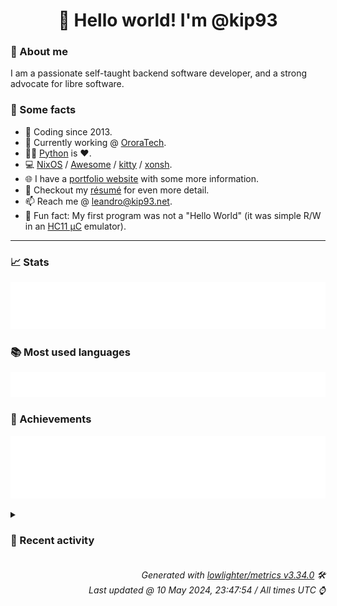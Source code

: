 <!-- README template, populated using this action:
     https://github.com/kip93/kip93/blob/main/.github/workflows/readme.yml. -->

<h1 align="center">👋 Hello world! I'm @kip93</h1> <!-- LOGIN => username -->

### 👤 About me

I am a passionate self-taught backend software developer, and a strong advocate for libre software.


### 💬 Some facts

* 📅 Coding since 2013.
* 💼 Currently working @ [OroraTech](https://ororatech.com/).
* 👨‍💻 [Python](https://github.com/search?q=user%3Akip93&l=python) is ❤️. <!-- LOGIN => username -->
* 💻 [NixOS](https://github.com/NixOS/) /
     [Awesome](https://github.com/awesomeWM/) /
     [kitty](https://github.com/kovidgoyal/kitty/) /
     [xonsh](https://github.com/xonsh/).
* 🌐 I have a [portfolio website](https://kip93.net/) with some more information.
* 📝 Checkout my [résumé](https://kip93.net/resume/) for even more detail.
* 📫 Reach me @ [leandro@kip93.net](mailto:leandro@kip93.net).
* 🎲 Fun fact: My first program was not a "Hello World" (it was simple R/W in an [HC11 µC](https://en.wikipedia.org/wiki/68HC11) emulator).


-----------------------------------------------------------------------------------------------------------------------


### 📈 Stats

![](./stats.svg)


### 📚 Most used languages <!-- by percentage, in decreasing order -->

![](./languages.svg)


### 🏅 Achievements

![](./achievements.svg)


<details> <!-- Last activity -->
<!-- Almost verbatim copy of https://github.com/lowlighter/metrics/blob/latest/source/templates/markdown/partials/activity.ejs, but restructured to be foldable. -->
<summary><h3>📰 Recent activity</h3></summary>

* ➡️ Pushed 5 commits in [kip93/cp437-tools](https://github.com/kip93/cp437-tools) on branch `main`
  * [#5fe33c2](https://github.com/kip93/cp437-tools/commit/5fe33c2) Fix nix build
  * [#8a240d5](https://github.com/kip93/cp437-tools/commit/8a240d5) yaec (yet another exit code)
  * [#cb918a6](https://github.com/kip93/cp437-tools/commit/cb918a6) Clean up README
  * [#4b80005](https://github.com/kip93/cp437-tools/commit/4b80005) Update deps
  * [#b317e2f](https://github.com/kip93/cp437-tools/commit/b317e2f) Match rustdoc to man page
  * *On 10 May 2024, 17:53:40*
* ➡️ Pushed 1208 commits in [kip93/nixpkgs](https://github.com/kip93/nixpkgs) on branch `master`
  * [#adc0a6e](https://github.com/kip93/nixpkgs/commit/adc0a6e) python312Packages.bthome-ble: 3.8.1 -&gt; 3.9.0

Diff: https://github.com/Bluetooth-Devices/bthome-ble/compare/refs/tags/v3.8.1...v3.9.0

Changelog: https://github.com/bluetooth-devices/bthome-ble/blob/v3.9.0/CHANGELOG.md
  * [#cf03299](https://github.com/kip93/nixpkgs/commit/cf03299) python312Packages.cle: 9.2.101 -&gt; 9.2.102

Diff: https://github.com/angr/cle/compare/refs/tags/v9.2.101...v9.2.102
  * [#c7b91fa](https://github.com/kip93/nixpkgs/commit/c7b91fa) python312Packages.angr: 9.2.101 -&gt; 9.2.102

Diff: https://github.com/angr/angr/compare/refs/tags/v9.2.101...v9.2.102
  * [#6f02237](https://github.com/kip93/nixpkgs/commit/6f02237) python312Packages.claripy: 9.2.101 -&gt; 9.2.102

Diff: https://github.com/angr/claripy/compare/refs/tags/v9.2.101...v9.2.102
  * [#9bd0936](https://github.com/kip93/nixpkgs/commit/9bd0936) python312Packages.pyvex: 9.2.101 -&gt; 9.2.102
  * [#1009e46](https://github.com/kip93/nixpkgs/commit/1009e46) python312Packages.ailment: 9.2.101 -&gt; 9.2.102

Diff: https://github.com/angr/ailment/compare/refs/tags/v9.2.101...v9.2.102
  * [#34a9993](https://github.com/kip93/nixpkgs/commit/34a9993) python312Packages.archinfo: 9.2.101 -&gt; 9.2.102

Diff: https://github.com/angr/archinfo/compare/refs/tags/v9.2.101...v9.2.102
  * [#2156420](https://github.com/kip93/nixpkgs/commit/2156420) retool: 2.3.7 -&gt; 2.3.8
  * [#81a0bc0](https://github.com/kip93/nixpkgs/commit/81a0bc0) python312Packages.aiomisc-pytest: format with nixfmt
  * [#834e4ad](https://github.com/kip93/nixpkgs/commit/834e4ad) python312Packages.aiomisc-pytest: refactor
  * [#71be4cc](https://github.com/kip93/nixpkgs/commit/71be4cc) python312Packages.aiomisc-pytest: 1.1.2 -&gt; 1.2.1
  * [#525c07e](https://github.com/kip93/nixpkgs/commit/525c07e) cnspec: 11.2.0 -&gt; 11.3.0

Diff: https://github.com/mondoohq/cnspec/compare/refs/tags/v11.2.0...v11.3.0

Changelog: https://github.com/mondoohq/cnspec/releases/tag/v11.3.0
  * [#2f6997f](https://github.com/kip93/nixpkgs/commit/2f6997f) python-m2crypto: fix cross-compilation
  * [#3a3646d](https://github.com/kip93/nixpkgs/commit/3a3646d) python312Packages.llama-index-readers-file: 0.1.20 -&gt; 0.1.21
  * [#b53d93d](https://github.com/kip93/nixpkgs/commit/b53d93d) python311Packages.torchrl: 0.3.1 -&gt; 0.4.0

Diff: https://github.com/pytorch/rl/compare/refs/tags/v0.3.1...v0.4.0

Changelog: https://github.com/pytorch/rl/releases/tag/v0.4.0
  * [#a245bd2](https://github.com/kip93/nixpkgs/commit/a245bd2) signalbackup-tools: 20240504 -&gt; 20240506

Diff: https://github.com/bepaald/signalbackup-tools/compare/20240504...20240506
  * [#c7dfc2e](https://github.com/kip93/nixpkgs/commit/c7dfc2e) knowsmore: 0.1.37 -&gt; 0.1.38
  * [#960558f](https://github.com/kip93/nixpkgs/commit/960558f) instawow: 4.1.1 -&gt; 4.2.0
  * [#d083724](https://github.com/kip93/nixpkgs/commit/d083724) python311Packages.tensordict: 0.3.1 -&gt; 0.4.0

Diff: https://github.com/pytorch/tensordict/compare/refs/tags/v0.3.1...v0.4.0

Changelog: https://github.com/pytorch/tensordict/releases/tag/v0.4.0
  * [#02b02c9](https://github.com/kip93/nixpkgs/commit/02b02c9) python312Packages.atsim-potentials: use pyproject = true, disable some tests for python312
  * *On 10 May 2024, 17:06:43*
* ➡️ Pushed 310 commits in [kip93/nixpkgs](https://github.com/kip93/nixpkgs) on branch `master`
  * [#98d8d1e](https://github.com/kip93/nixpkgs/commit/98d8d1e) glib: enable introspection on cross
  * [#7f28490](https://github.com/kip93/nixpkgs/commit/7f28490) go-errorlint: 1.4.5 -&gt; 1.5.1

Diff: https://github.com/polyfloyd/go-errorlint/compare/v1.4.5...v1.5.1

Changelog: https://github.com/polyfloyd/go-errorlint/blob/v1.5.1/CHANGELOG.md
  * [#8cb0b06](https://github.com/kip93/nixpkgs/commit/8cb0b06) slumber: 1.0.1 -&gt; 1.1.0
  * [#ca30363](https://github.com/kip93/nixpkgs/commit/ca30363) apostrophe: add aleksana as maintainers
  * [#95d941d](https://github.com/kip93/nixpkgs/commit/95d941d) apostrophe: 2.6.3 -&gt; 3.0
  * [#83ceecf](https://github.com/kip93/nixpkgs/commit/83ceecf) apostrophe: format with nixfmt-rfc-style
  * [#acc5042](https://github.com/kip93/nixpkgs/commit/acc5042) go-cover-treemap: init at 1.4.2
  * [#f73c701](https://github.com/kip93/nixpkgs/commit/f73c701) doublecmd: 1.1.13 -&gt; 1.1.14
  * [#10988d8](https://github.com/kip93/nixpkgs/commit/10988d8) apostrophe: move to pkgs/by-name
  * [#d88ebb8](https://github.com/kip93/nixpkgs/commit/d88ebb8) termsonic: init at 0-unstable-2024-02-02
  * [#3e72972](https://github.com/kip93/nixpkgs/commit/3e72972) lms: init at 3.51.1
  * [#d2ca701](https://github.com/kip93/nixpkgs/commit/d2ca701) psitransfer: 2.1.2 -&gt; 2.2.0
  * [#bd19851](https://github.com/kip93/nixpkgs/commit/bd19851) passt: 2024_04_05.954589b -&gt; 2024_04_26.d03c4e2
  * [#9c2f773](https://github.com/kip93/nixpkgs/commit/9c2f773) factorio: 1.1.104 -&gt; 1.1.107

https://wiki.factorio.com/Version_history/1.1.0#1.1.107
  * [#5bf1b86](https://github.com/kip93/nixpkgs/commit/5bf1b86) cargo-information: 0.4.2 -&gt; 0.6.0
  * [#b171ecf](https://github.com/kip93/nixpkgs/commit/b171ecf) committed: init at 1.0.20
  * [#4621ec1](https://github.com/kip93/nixpkgs/commit/4621ec1) maintainers: add pigeonf
  * [#9f9aa31](https://github.com/kip93/nixpkgs/commit/9f9aa31) gitnuro 1.1.1 -&gt; 1.3.1
  * [#fb1b6c9](https://github.com/kip93/nixpkgs/commit/fb1b6c9) catch2_3: fix build on riscv and armv7l

Co-authored-by: misuzu &lt;neironyan@gmail.com&gt;
  * [#03b68f1](https://github.com/kip93/nixpkgs/commit/03b68f1) nixos-rebuild: Fetch Flake&#39;s default configurationName (Hostname) from targetHost
  * *On 7 May 2024, 20:29:16*
* ➡️ Pushed 10000 commits in [kip93/nixpkgs](https://github.com/kip93/nixpkgs) on branch `chore/ansilove`
  * [#73cb87f](https://github.com/kip93/nixpkgs/commit/73cb87f) Merge pull request #304479 from r-ryantm/auto-update/python311Packages.pytorch-lightning

python311Packages.pytorch-lightning: 2.2.1 -&gt; 2.2.3
  * [#b63c3d4](https://github.com/kip93/nixpkgs/commit/b63c3d4) Merge pull request #309019 from teatwig/cve-bin-tool

cve-util-bin: restructure build inputs
  * [#8d4fe28](https://github.com/kip93/nixpkgs/commit/8d4fe28) Merge pull request #303777 from r-ryantm/auto-update/python311Packages.starlette-wtf

python311Packages.starlette-wtf: 0.4.3 -&gt; 0.4.5
  * [#9387fd2](https://github.com/kip93/nixpkgs/commit/9387fd2) Merge pull request #302882 from r-ryantm/auto-update/python311Packages.stripe

python311Packages.stripe: 9.4.0 -&gt; 9.5.0
  * [#faa2ea4](https://github.com/kip93/nixpkgs/commit/faa2ea4) novops: 0.13.0 -&gt; 0.14.0
  * [#80ee25a](https://github.com/kip93/nixpkgs/commit/80ee25a) Merge pull request #309048 from nvmd/kodi/pvr-iptvsimple-21_8_4

kodiPackages.pvr-iptvsimple: 20.13.0 -&gt; 21.8.4
  * [#e2b0bb3](https://github.com/kip93/nixpkgs/commit/e2b0bb3) Merge pull request #305587 from r-ryantm/auto-update/python311Packages.glean-parser

python311Packages.glean-parser: 13.0.1 -&gt; 14.1.0
  * [#80d505f](https://github.com/kip93/nixpkgs/commit/80d505f) ostree.tests.musl: init

Would have caught the build regression introduced by
1a56b3515b84 (&#34;ostree: version bump and removing old patches&#34;) and
fixed by 966f79bea66d (&#34;pkgsMusl.ostree: fix build&#34;).
  * [#5d2b3ec](https://github.com/kip93/nixpkgs/commit/5d2b3ec) Merge pull request #309038 from r-ryantm/auto-update/flood

flood: 4.8.0 -&gt; 4.8.2
  * [#c6c9a12](https://github.com/kip93/nixpkgs/commit/c6c9a12) Merge pull request #305697 from r-ryantm/auto-update/python311Packages.chart-studio

python311Packages.chart-studio: 5.20.0 -&gt; 5.22.0
  * [#fd97212](https://github.com/kip93/nixpkgs/commit/fd97212) Merge pull request #309051 from qubitnano/pr/popcorntime

popcorntime: 0.5.0 -&gt; 0.5.1, add libGL
  * [#9ced86b](https://github.com/kip93/nixpkgs/commit/9ced86b) Merge pull request #305471 from r-ryantm/auto-update/python311Packages.django-ipware

python311Packages.django-ipware: 6.0.5 -&gt; 7.0.1
  * [#ec713c5](https://github.com/kip93/nixpkgs/commit/ec713c5) Merge pull request #304739 from r-ryantm/auto-update/python311Packages.monty

python311Packages.monty: 2024.3.31 -&gt; 2024.4.17
  * [#d5a5056](https://github.com/kip93/nixpkgs/commit/d5a5056) Merge pull request #305604 from r-ryantm/auto-update/python311Packages.python-telegram-bot

python311Packages.python-telegram-bot: 21.1 -&gt; 21.1.1
  * [#3efc32f](https://github.com/kip93/nixpkgs/commit/3efc32f) Merge pull request #306511 from r-ryantm/auto-update/python311Packages.python-hosts

python311Packages.python-hosts: 1.0.5 -&gt; 1.0.6
  * [#5b6c1d2](https://github.com/kip93/nixpkgs/commit/5b6c1d2) Merge pull request #309057 from r-ryantm/auto-update/files-cli

files-cli: 2.13.14 -&gt; 2.13.27
  * [#0338c9a](https://github.com/kip93/nixpkgs/commit/0338c9a) Merge pull request #307625 from r-ryantm/auto-update/openfortivpn

openfortivpn: 1.21.0 -&gt; 1.22.0
  * [#c8cac6c](https://github.com/kip93/nixpkgs/commit/c8cac6c) Merge pull request #307627 from r-ryantm/auto-update/fabric-installer

fabric-installer: 1.0.0 -&gt; 1.0.1
  * [#b413c92](https://github.com/kip93/nixpkgs/commit/b413c92) fastfetch: set paths for pci.ids amdgpu.ids
  * [#9010eb2](https://github.com/kip93/nixpkgs/commit/9010eb2) Merge pull request #307726 from kashw2/ironbar

ironbar: 0.14.1 -&gt; 0.15.0; added feature checks
  * *On 7 May 2024, 20:27:30*
</details>


<h6 align="right"><em>
    Generated with <a href="https://github.com/lowlighter/metrics/tree/latest/">lowlighter/metrics v3.34.0</a> 🛠️<br> <!-- VERSION => MAJOR.minor.patch -->
    Last updated @ 10 May 2024, 23:47:54 / All times UTC ⌚ <!-- meta.generated => DD/MM/YYYY, hh:mm -->
</em></h6>
